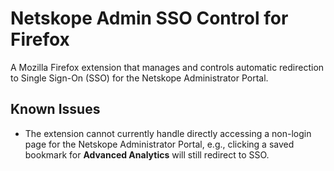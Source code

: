 # Netskope Admin SSO Control for Firefox
A Mozilla Firefox extension that manages and controls automatic redirection to Single Sign-On (SSO) for the Netskope Administrator Portal.

## Known Issues
- The extension cannot currently handle directly accessing a non-login page for the Netskope Administrator Portal, e.g., clicking a saved bookmark for **Advanced Analytics** will still redirect to SSO.
